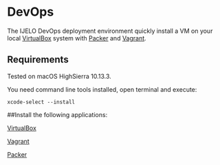 # DevOps
The IJELO DevOps deployment environment quickly install a VM on your local [VirtualBox](https://www.virtualbox.org) system with [Packer](https://www.packer.io/) and [Vagrant](https://www.vagrantup.com/).

## Requirements

Tested on macOS HighSierra 10.13.3.

You need command line tools installed, open terminal and execute:

`xcode-select --install`

##Install the following applications:

[VirtualBox](https://www.virtualbox.org/wiki/Downloads)

[Vagrant](https://releases.hashicorp.com/vagrant/2.0.3/vagrant_2.0.3_x86_64.dmg) 

[Packer](https://releases.hashicorp.com/packer/1.2.1/packer_1.2.1_darwin_amd64.zip)


